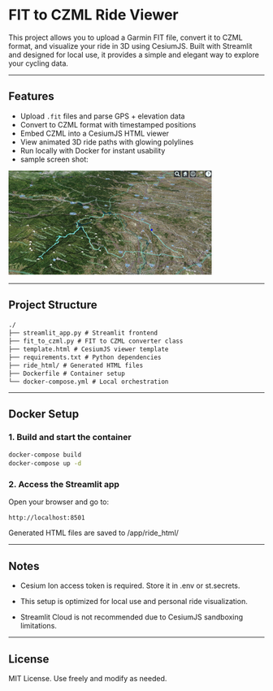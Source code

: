 # FIT to CZML Ride Viewer

This project allows you to upload a Garmin FIT file, convert it to CZML format, and visualize your ride in 3D using CesiumJS. Built with Streamlit and designed for local use, it provides a simple and elegant way to explore your cycling data.

---

## Features

- Upload `.fit` files and parse GPS + elevation data
- Convert to CZML format with timestamped positions
- Embed CZML into a CesiumJS HTML viewer
- View animated 3D ride paths with glowing polylines
- Run locally with Docker for instant usability
- sample screen shot:

<img src="image/sample_screen_shot.png" alt="sample screen shot" width=400>

---

## Project Structure

```
./ 
├── streamlit_app.py # Streamlit frontend 
├── fit_to_czml.py # FIT to CZML converter class 
├── template.html # CesiumJS viewer template 
├── requirements.txt # Python dependencies 
├── ride_html/ # Generated HTML files 
├── Dockerfile # Container setup 
└── docker-compose.yml # Local orchestration
```

---

## Docker Setup

### 1. Build and start the container

```bash
docker-compose build
docker-compose up -d
```

### 2. Access the Streamlit app

Open your browser and go to:

```
http://localhost:8501
```

Generated HTML files are saved to /app/ride_html/

---

## Notes

- Cesium Ion access token is required. Store it in .env or st.secrets.

- This setup is optimized for local use and personal ride visualization.

- Streamlit Cloud is not recommended due to CesiumJS sandboxing limitations.

---

## License
MIT License. Use freely and modify as needed.

